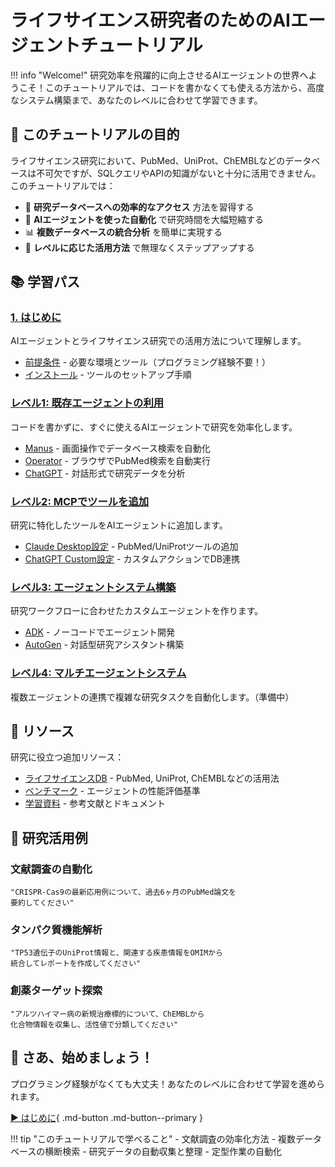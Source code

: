 # ライフサイエンス研究者のためのAIエージェントチュートリアル

!!! info "Welcome!"
    研究効率を飛躍的に向上させるAIエージェントの世界へようこそ！このチュートリアルでは、コードを書かなくても使える方法から、高度なシステム構築まで、あなたのレベルに合わせて学習できます。

## 🎯 このチュートリアルの目的

ライフサイエンス研究において、PubMed、UniProt、ChEMBLなどのデータベースは不可欠ですが、SQLクエリやAPIの知識がないと十分に活用できません。このチュートリアルでは：

- 🔬 **研究データベースへの効率的なアクセス** 方法を習得する
- 🤖 **AIエージェントを使った自動化** で研究時間を大幅短縮する
- 📊 **複数データベースの統合分析** を簡単に実現する
- 🚀 **レベルに応じた活用方法** で無理なくステップアップする

## 📚 学習パス

### [1. はじめに](getting-started/index.md)
AIエージェントとライフサイエンス研究での活用方法について理解します。

- [前提条件](getting-started/prerequisites.md) - 必要な環境とツール（プログラミング経験不要！）
- [インストール](getting-started/installation.md) - ツールのセットアップ手順

### [レベル1: 既存エージェントの利用](tutorials/01-try-agents/index.md) 
コードを書かずに、すぐに使えるAIエージェントで研究を効率化します。

- [Manus](tutorials/01-try-agents/manus.md) - 画面操作でデータベース検索を自動化
- [Operator](tutorials/01-try-agents/operator.md) - ブラウザでPubMed検索を自動実行
- [ChatGPT](tutorials/01-try-agents/chatgpt.md) - 対話形式で研究データを分析

### [レベル2: MCPでツールを追加](tutorials/02-mcp-server/index.md)
研究に特化したツールをAIエージェントに追加します。

- [Claude Desktop設定](tutorials/02-mcp-server/claude-desktop.md) - PubMed/UniProtツールの追加
- [ChatGPT Custom設定](tutorials/02-mcp-server/chatgpt-custom.md) - カスタムアクションでDB連携

### [レベル3: エージェントシステム構築](tutorials/03-build-agents/index.md)
研究ワークフローに合わせたカスタムエージェントを作ります。

- [ADK](tutorials/03-build-agents/adk.md) - ノーコードでエージェント開発
- [AutoGen](tutorials/03-build-agents/autogen.md) - 対話型研究アシスタント構築

### [レベル4: マルチエージェントシステム](tutorials/04-multi-agents/index.md)
複数エージェントの連携で複雑な研究タスクを自動化します。（準備中）

## 🔗 リソース

研究に役立つ追加リソース：

- [ライフサイエンスDB](resources/databases.md) - PubMed, UniProt, ChEMBLなどの活用法
- [ベンチマーク](resources/benchmarks.md) - エージェントの性能評価基準
- [学習資料](resources/learning-materials.md) - 参考文献とドキュメント

## 🧬 研究活用例

### 文献調査の自動化
```
"CRISPR-Cas9の最新応用例について、過去6ヶ月のPubMed論文を
要約してください"
```

### タンパク質機能解析
```
"TP53遺伝子のUniProt情報と、関連する疾患情報をOMIMから
統合してレポートを作成してください"
```

### 創薬ターゲット探索
```
"アルツハイマー病の新規治療標的について、ChEMBLから
化合物情報を収集し、活性値で分類してください"
```

## 🚀 さあ、始めましょう！

プログラミング経験がなくても大丈夫！あなたのレベルに合わせて学習を進められます。

[▶️ はじめに](getting-started/index.md){ .md-button .md-button--primary }

!!! tip "このチュートリアルで学べること"
    - 文献調査の効率化方法
    - 複数データベースの横断検索
    - 研究データの自動収集と整理
    - 定型作業の自動化